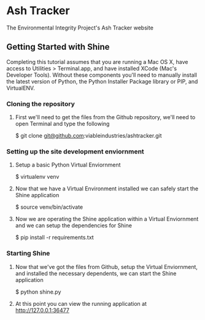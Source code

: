 Ash Tracker
==========

The Environmental Integrity Project's Ash Tracker website


## Getting Started with Shine

Completing this tutorial assumes that you are running a Mac OS X, have access to Utilities > Terminal.app, and have installed XCode (Mac's Developer Tools). Without these components you'll need to manually install the latest version of Python, the Python Installer Package library or PIP, and VirtualENV.

### Cloning the repository

1. First we'll need to get the files from the Github repository, we'll need to open Terminal and type the following

    $ git clone git@github.com:viableindustries/ashtracker.git
    

### Setting up the site development enviornment

1. Setup a basic Python Virtual Enviornment

    $ virtualenv venv
    
2. Now that we have a Virtual Environment installed we can safely start the Shine application

    $ source venv/bin/activate
    
3. Now we are operating the Shine application within a Virtual Enviornment and we can setup the dependencies for Shine

    $ pip install -r requirements.txt

### Starting Shine

1. Now that we've got the files from Github, setup the Virtual Enviornment, and installed the necessary dependents, we can start the Shine application

    $ python shine.py 
    
2. At this point you can view the running application at http://127.0.0.1:36477